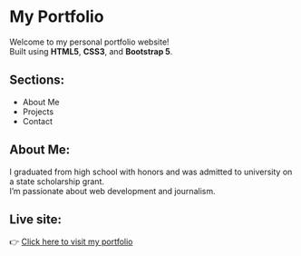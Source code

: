 # My Portfolio

Welcome to my personal portfolio website!  
Built using **HTML5**, **CSS3**, and **Bootstrap 5**.

## Sections:
- About Me
- Projects
- Contact

## About Me:
I graduated from high school with honors and was admitted to university on a state scholarship grant.  
I’m passionate about web development and journalism.

## Live site:
👉 [Click here to visit my portfolio](https://nazarbayevadiana.github.io/portfolio)
